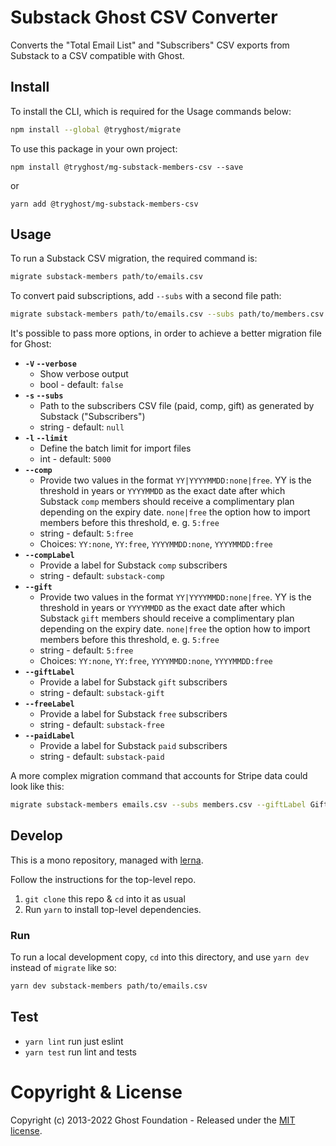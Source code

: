 # Substack Ghost CSV Converter

Converts the "Total Email List" and "Subscribers" CSV exports from Substack to a CSV compatible with Ghost.


## Install

To install the CLI, which is required for the Usage commands below:

```sh
npm install --global @tryghost/migrate
```

To use this package in your own project:

`npm install @tryghost/mg-substack-members-csv --save`

or

`yarn add @tryghost/mg-substack-members-csv`


## Usage

To run a Substack CSV migration, the required command is:

```sh
migrate substack-members path/to/emails.csv
```

To convert paid subscriptions, add `--subs` with a second file path:

```sh
migrate substack-members path/to/emails.csv --subs path/to/members.csv
```

It's possible to pass more options, in order to achieve a better migration file for Ghost:

- **`-V` `--verbose`**
    - Show verbose output
    - bool - default: `false`
- **`-s` `--subs`**
    - Path to the subscribers CSV file (paid, comp, gift) as generated by Substack ("Subscribers")
    - string - default: `null`
- **`-l` `--limit`**
    - Define the batch limit for import files
    - int - default: `5000`
- **`--comp`**
    - Provide two values in the format `YY|YYYYMMDD:none|free`. YY is the threshold in years or `YYYYMMDD` as the exact date after which Substack `comp` members should receive a complimentary plan depending on the expiry date. `none|free` the option how to import members before this threshold, e. g. `5:free`
    - string - default: `5:free`
    - Choices: `YY:none`, `YY:free`, `YYYYMMDD:none`, `YYYYMMDD:free`
- **`--compLabel`**
    - Provide a label for Substack `comp` subscribers
    - string - default: `substack-comp`
- **`--gift`**
    - Provide two values in the format `YY|YYYYMMDD:none|free`. YY is the threshold in years or `YYYYMMDD` as the exact date after which Substack `gift` members should receive a complimentary plan depending on the expiry date. `none|free` the option how to import members before this threshold, e. g. `5:free`
    - string - default: `5:free`
    - Choices: `YY:none`, `YY:free`, `YYYYMMDD:none`, `YYYYMMDD:free`
- **`--giftLabel`**
    - Provide a label for Substack `gift` subscribers
    - string - default: `substack-gift`
- **`--freeLabel`**
    - Provide a label for Substack `free` subscribers
    - string - default: `substack-free`
- **`--paidLabel`**
    - Provide a label for Substack `paid` subscribers
    - string - default: `substack-paid`

A more complex migration command that accounts for Stripe data could look like this:

```sh
migrate substack-members emails.csv --subs members.csv --giftLabel Gifted --freeLabel Free --paidLabel Supporter --compLabel 'Try It Out'
```


## Develop

This is a mono repository, managed with [lerna](https://lerna.js.org).

Follow the instructions for the top-level repo.
1. `git clone` this repo & `cd` into it as usual
2. Run `yarn` to install top-level dependencies.


### Run

To run a local development copy, `cd` into this directory, and use `yarn dev` instead of `migrate` like so:

```sh
yarn dev substack-members path/to/emails.csv
```


## Test

- `yarn lint` run just eslint
- `yarn test` run lint and tests


# Copyright & License

Copyright (c) 2013-2022 Ghost Foundation - Released under the [MIT license](LICENSE).

